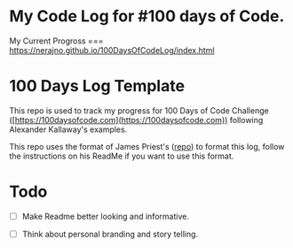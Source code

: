 # My Code Log for #100 days of Code.
My Current Progross === https://nerajno.github.io/100DaysOfCodeLog/index.html

# 100 Days Log Template<!-- omit in toc -->

This repo is used to track my progress for  100 Days of Code Challenge ([https://100daysofcode.com](https://100daysofcode.com)) following Alexander Kallaway's examples.

This repo uses the format of James Priest's ([repo](https://github.com/james-priest/100-days-log)) to format this log, follow the instructions on his ReadMe if you want to use this format. 

# Todo
- [ ] Make Readme better looking and informative.
- [ ] Think about personal branding and story telling. 

